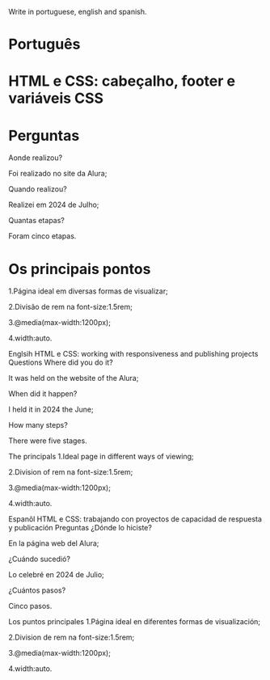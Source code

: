Write in portuguese, english and spanish.

# Português

# HTML e CSS: cabeçalho, footer e variáveis CSS

# Perguntas

Aonde realizou?

Foi realizado no site da Alura;

Quando realizou?

Realizei em 2024 de Julho;

Quantas etapas?

Foram cinco etapas.

# Os principais pontos

1.Página ideal em diversas formas de visualizar;

2.Divisão de rem na font-size:1.5rem;

3.@media(max-width:1200px);

4.width:auto.

Englsih
HTML e CSS: working with responsiveness and publishing projects
Questions
Where did you do it?

It was held on the website of the Alura;

When did it happen?

I held it in 2024 the June;

How many steps?

There were five stages.

The principals
1.Ideal page in different ways of viewing;

2.Division of rem na font-size:1.5rem;

3.@media(max-width:1200px);

4.width:auto.

Espanõl
HTML e CSS: trabajando con proyectos de capacidad de respuesta y publicación
Preguntas
¿Dónde lo hiciste?

En la página web del Alura;

¿Cuándo sucedió?

Lo celebré en 2024 de Julio;

¿Cuántos pasos?

Cinco pasos.

Los puntos principales
1.Página ideal en diferentes formas de visualización;

2.Division de rem na font-size:1.5rem;

3.@media(max-width:1200px);

4.width:auto.


